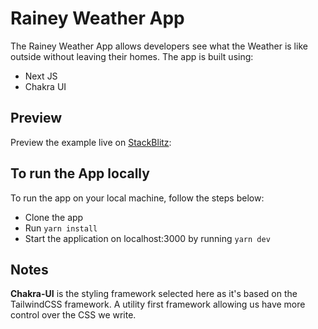 # Rainey Weather App

The Rainey Weather App allows developers see what the Weather is like outside without leaving their homes. The app is built using:

- Next JS
- Chakra UI 

## Preview

Preview the example live on [StackBlitz](http://stackblitz.com/):

## To run the App locally

To run the app on your local machine, follow the steps below:

- Clone the app
- Run `yarn install`
- Start the application on localhost:3000 by running `yarn dev`

## Notes

**Chakra-UI** is the styling framework selected here as it's based on the TailwindCSS framework. A utility first framework allowing us have more control over the CSS we write.
